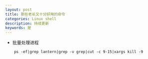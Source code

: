 ```yaml
---
layout: post
title: 那些老长又十分好用的命令
categories: Linux shell
description: 持续更新
keywords: 是
---
```


- 批量处理进程 

```
	ps -ef|grep lantern|grep -v grep|cut -c 9-15|xargs kill -9
	
```
